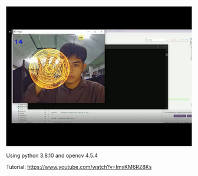 ![picture](doctor_strange_1.png)

Using python 3.8.10 and opencv 4.5.4

Tutorial:
https://www.youtube.com/watch?v=ImxKM6RZ8Ks
